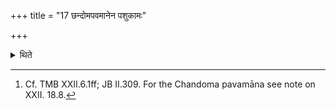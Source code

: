 +++
title = "17 छन्दोमपवमानेन पशुकामः"

+++

<details><summary>थिते</summary>

17. (A sacrificer) desrious of cattle (should perform the fourth seven days sacrifice) with the chandomastomas as the Pavamāna-stotras.[^1]   

[^1]: Cf. TMB XXII.6.1ff; JB II.309. For the Chandoma pavamāna see note on XXII. 18.8.  
</details>
